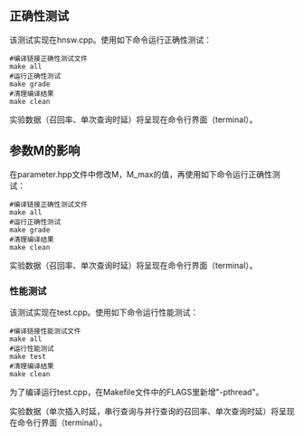 ## 正确性测试

该测试实现在hnsw.cpp。使用如下命令运行正确性测试：

```
#编译链接正确性测试文件
make all
#运行正确性测试
make grade
#清理编译结果
make clean
```

实验数据（召回率、单次查询时延）将呈现在命令行界面（terminal）。




## 参数M的影响

在parameter.hpp文件中修改M，M_max的值，再使用如下命令运行正确性测试：

```
#编译链接正确性测试文件
make all
#运行正确性测试
make grade
#清理编译结果
make clean
```

实验数据（召回率、单次查询时延）将呈现在命令行界面（terminal）。



### 性能测试

该测试实现在test.cpp。使用如下命令运行性能测试：

```
#编译链接性能测试文件
make all
#运行性能测试
make test
#清理编译结果
make clean
```

为了编译运行test.cpp，在Makefile文件中的FLAGS里新增"-pthread"。

实验数据（单次插入时延，串行查询与并行查询的召回率、单次查询时延）将呈现在命令行界面（terminal）。